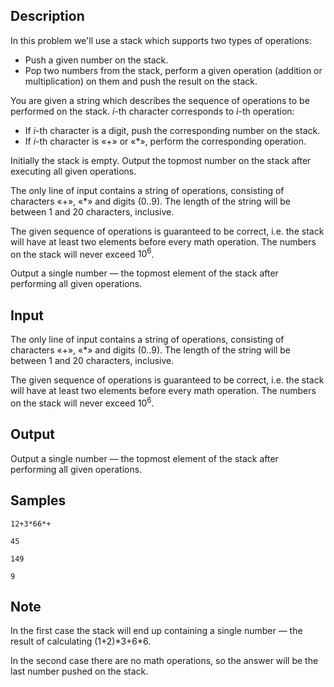 ## Description

<div><p>In this problem we'll use a stack which supports two types of operations:</p><ul> <li> Push a given number on the stack. </li><li> Pop two numbers from the stack, perform a given operation (addition or multiplication) on them and push the result on the stack. </li></ul><p>You are given a string which describes the sequence of operations to be performed on the stack. <span class="tex-span"><i>i</i></span>-th character corresponds to <span class="tex-span"><i>i</i></span>-th operation:</p><ul> <li> If <span class="tex-span"><i>i</i></span>-th character is a digit, push the corresponding number on the stack. </li><li> If <span class="tex-span"><i>i</i></span>-th character is «<span class="tex-font-style-tt">+</span>» or «<span class="tex-font-style-tt">*</span>», perform the corresponding operation. </li></ul><p>Initially the stack is empty. Output the topmost number on the stack after executing all given operations.</p></div><div class="input-specification"><p>The only line of input contains a string of operations, consisting of characters «<span class="tex-font-style-tt">+</span>», «<span class="tex-font-style-tt">*</span>» and digits (<span class="tex-font-style-tt">0..9</span>). The length of the string will be between 1 and 20 characters, inclusive.</p><p>The given sequence of operations is guaranteed to be correct, i.e. the stack will have at least two elements before every math operation. The numbers on the stack will never exceed <span class="tex-span">10<sup class="upper-index">6</sup></span>. </p></div><div class="output-specification"><p>Output a single number — the topmost element of the stack after performing all given operations.</p></div>


## Input

<p>The only line of input contains a string of operations, consisting of characters «<span class="tex-font-style-tt">+</span>», «<span class="tex-font-style-tt">*</span>» and digits (<span class="tex-font-style-tt">0..9</span>). The length of the string will be between 1 and 20 characters, inclusive.</p><p>The given sequence of operations is guaranteed to be correct, i.e. the stack will have at least two elements before every math operation. The numbers on the stack will never exceed <span class="tex-span">10<sup class="upper-index">6</sup></span>. </p>


## Output

<p>Output a single number — the topmost element of the stack after performing all given operations.</p>


## Samples

```input1
12+3*66*+

```

```output1
45

```






```input2
149

```

```output2
9

```




## Note

<p>In the first case the stack will end up containing a single number — the result of calculating (1+2)*3+6*6.</p><p>In the second case there are no math operations, so the answer will be the last number pushed on the stack.</p>

